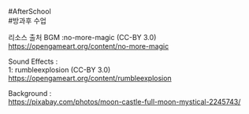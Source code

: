 #AfterSchool<br>
#방과후 수업<br>

리소스 출처
BGM :no-more-magic (CC-BY 3.0)<br>
https://opengameart.org/content/no-more-magic

Sound Effects :<br>
1: rumbleexplosion (CC-BY 3.0)<br>
https://opengameart.org/content/rumbleexplosion

Background :<br>
https://pixabay.com/photos/moon-castle-full-moon-mystical-2245743/
